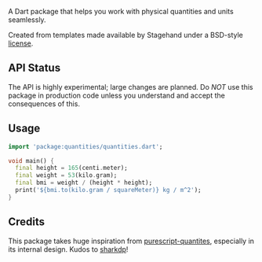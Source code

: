 A Dart package that helps you work with physical quantities and units seamlessly.

Created from templates made available by Stagehand under a BSD-style [license](https://github.com/dart-lang/stagehand/blob/master/LICENSE).

## API Status

The API is highly experimental; large changes are planned. Do _NOT_ use this package in production code unless you understand and accept the consequences of this.

## Usage

```dart
import 'package:quantities/quantities.dart';

void main() {
  final height = 165(centi.meter);
  final weight = 53(kilo.gram);
  final bmi = weight / (height * height);
  print('${bmi.to(kilo.gram / squareMeter)} kg / m^2');
}
```

## Credits

This package takes huge inspiration from [purescript-quantites](https://github.com/sharkdp/purescript-quantities), especially in its internal design. Kudos to [sharkdp](https://github.com/sharkdp)!
